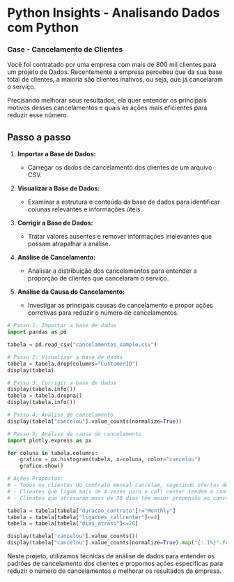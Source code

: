 # Python Insights - Analisando Dados com Python

### Case - Cancelamento de Clientes

Você foi contratado por uma empresa com mais de 800 mil clientes para um projeto de Dados. Recentemente a empresa percebeu que da sua base total de clientes, a maioria são clientes inativos, ou seja, que já cancelaram o serviço.

Precisando melhorar seus resultados, ela quer entender os principais motivos desses cancelamentos e quais as ações mais eficientes para reduzir esse número.

## Passo a passo

1. **Importar a Base de Dados:**  
   - Carregar os dados de cancelamento dos clientes de um arquivo CSV.

2. **Visualizar a Base de Dados:**  
   - Examinar a estrutura e conteúdo da base de dados para identificar colunas relevantes e informações úteis.

3. **Corrigir a Base de Dados:**  
   - Tratar valores ausentes e remover informações irrelevantes que possam atrapalhar a análise.

4. **Análise de Cancelamento:**  
   - Analisar a distribuição dos cancelamentos para entender a proporção de clientes que cancelaram o serviço.

5. **Análise da Causa do Cancelamento:**  
   - Investigar as principais causas de cancelamento e propor ações corretivas para reduzir o número de cancelamentos.

```python
# Passo 1: Importar a base de dados
import pandas as pd 

tabela = pd.read_csv("cancelamentos_sample.csv")

# Passo 2: Visualizar a base de dados
tabela = tabela.drop(columns="CustomerID")
display(tabela)

# Passo 3: Corrigir a base de dados
display(tabela.info()) 
tabela = tabela.dropna() 
display(tabela.info()) 

# Passo 4: Análise de cancelamento
display(tabela["cancelou"].value_counts(normalize=True)) 

# Passo 5: Análise da causa do cancelamento
import plotly.express as px 

for coluna in tabela.columns:
    grafico = px.histogram(tabela, x=coluna, color="cancelou")
    grafico.show()

# Ações Propostas:
# - Todos os clientes do contrato mensal cancelam, sugerindo ofertas de desconto nos planos anuais e trimestrais.
# - Clientes que ligam mais de 4 vezes para o call center tendem a cancelar, recomendando um processo para resolver problemas em no máximo 3 ligações.
# - Clientes que atrasaram mais de 20 dias têm maior propensão ao cancelamento, indicando uma política para resolver atrasos em até 10 dias (equipe financeira).

tabela = tabela[tabela["duracao_contrato"]!="Monthly"]
tabela = tabela[tabela["ligacoes_callcenter"]<=4]
tabela = tabela[tabela["dias_atraso"]<=20]

display(tabela["cancelou"].value_counts())
display(tabela["cancelou"].value_counts(normalize=True).map("{:.1%}".format))
```

Neste projeto, utilizamos técnicas de análise de dados para entender os padrões de cancelamento dos clientes e propomos ações específicas para reduzir o número de cancelamentos e melhorar os resultados da empresa.
